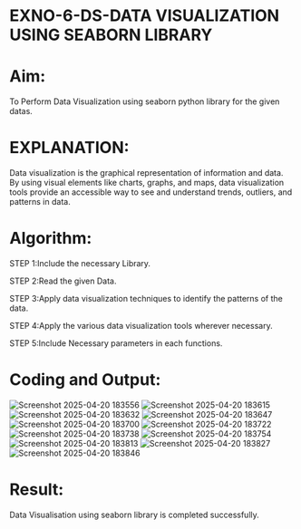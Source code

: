 # EXNO-6-DS-DATA VISUALIZATION USING SEABORN LIBRARY

# Aim:
  To Perform Data Visualization using seaborn python library for the given datas.

# EXPLANATION:
Data visualization is the graphical representation of information and data. By using visual elements like charts, graphs, and maps, data visualization tools provide an accessible way to see and understand trends, outliers, and patterns in data.

# Algorithm:
STEP 1:Include the necessary Library.

STEP 2:Read the given Data.

STEP 3:Apply data visualization techniques to identify the patterns of the data.

STEP 4:Apply the various data visualization tools wherever necessary.

STEP 5:Include Necessary parameters in each functions.

# Coding and Output:

![Screenshot 2025-04-20 183556](https://github.com/user-attachments/assets/d1826131-2383-46c5-a8e6-1513627bbf56)
![Screenshot 2025-04-20 183615](https://github.com/user-attachments/assets/85ef6f74-2b0f-4765-8358-138bfed09102)
![Screenshot 2025-04-20 183632](https://github.com/user-attachments/assets/ec5489a3-28a7-4068-8656-98eeb2180b0d)
![Screenshot 2025-04-20 183647](https://github.com/user-attachments/assets/da51544d-388d-4846-b09d-3e5d813bade9)
![Screenshot 2025-04-20 183700](https://github.com/user-attachments/assets/8e35b362-6480-4f0a-828d-cbbc75d6c6b6)
![Screenshot 2025-04-20 183722](https://github.com/user-attachments/assets/77385723-a183-4ead-b016-9a404b9644eb)
![Screenshot 2025-04-20 183738](https://github.com/user-attachments/assets/042a7c4f-2035-4153-b837-6e05e26a180b)
![Screenshot 2025-04-20 183754](https://github.com/user-attachments/assets/8cfda653-5dd6-412c-bfd5-8b39c2114bd9)
![Screenshot 2025-04-20 183813](https://github.com/user-attachments/assets/65ce99b8-ef00-4572-9919-7c5cc3b6fc83)
![Screenshot 2025-04-20 183827](https://github.com/user-attachments/assets/3d1cbcc9-6c6a-4604-8bc6-8ac934153221)
![Screenshot 2025-04-20 183846](https://github.com/user-attachments/assets/f1735bb3-3806-4478-a050-5803c09c3c88)

# Result:
Data Visualisation using seaborn library is completed successfully.

